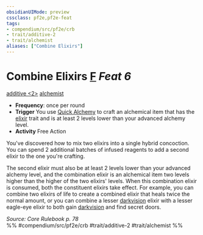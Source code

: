```yaml
---
obsidianUIMode: preview
cssclass: pf2e,pf2e-feat
tags:
- compendium/src/pf2e/crb
- trait/additive-2
- trait/alchemist
aliases: ["Combine Elixirs"]
---
```

# Combine Elixirs  [F](/rules/core-rulebook/chapter-9-playing-the-game.md#Actions "Free Action") *Feat 6*  
[additive <2>](/rules/traits/additive.md)  [alchemist](/rules/traits/alchemist.md)  

- **Frequency**: once per round
- **Trigger** You use [Quick Alchemy](/rules/actions/quick-alchemy.md) to craft an alchemical item that has the [elixir](/rules/traits/elixir.md) trait and is at least 2 levels lower than your advanced alchemy level.
- **Activity** Free Action

You've discovered how to mix two elixirs into a single hybrid concoction. You can spend 2 additional batches of infused reagents to add a second elixir to the one you're crafting.

The second elixir must also be at least 2 levels lower than your advanced alchemy level, and the combination elixir is an alchemical item two levels higher than the higher of the two elixirs' levels. When this combination elixir is consumed, both the constituent elixirs take effect. For example, you can combine two elixirs of life to create a combined elixir that heals twice the normal amount, or you can combine a lesser [darkvision](/rules/abilities/darkvision.md) elixir with a lesser eagle-eye elixir to both gain [darkvision](/rules/abilities/darkvision.md) and find secret doors.

*Source: Core Rulebook p. 78*  
%% #compendium/src/pf2e/crb #trait/additive-2 #trait/alchemist %%